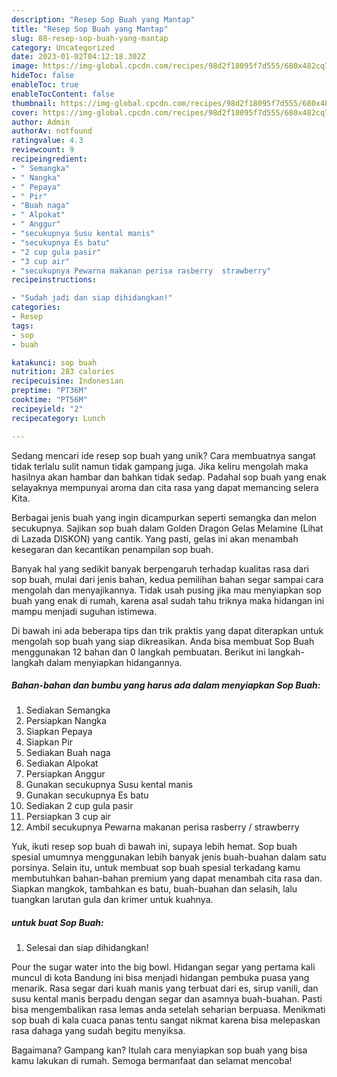 ```yaml
---
description: "Resep Sop Buah yang Mantap"
title: "Resep Sop Buah yang Mantap"
slug: 88-resep-sop-buah-yang-mantap
category: Uncategorized
date: 2023-01-02T04:12:18.302Z
image: https://img-global.cpcdn.com/recipes/98d2f18095f7d555/680x482cq70/sop-buah-foto-resep-utama.jpg
hideToc: false
enableToc: true
enableTocContent: false
thumbnail: https://img-global.cpcdn.com/recipes/98d2f18095f7d555/680x482cq70/sop-buah-foto-resep-utama.jpg
cover: https://img-global.cpcdn.com/recipes/98d2f18095f7d555/680x482cq70/sop-buah-foto-resep-utama.jpg
author: Admin
authorAv: notfound
ratingvalue: 4.3
reviewcount: 9
recipeingredient:
- " Semangka"
- " Nangka"
- " Pepaya"
- " Pir"
- "Buah naga"
- " Alpokat"
- " Anggur"
- "secukupnya Susu kental manis"
- "secukupnya Es batu"
- "2 cup gula pasir"
- "3 cup air"
- "secukupnya Pewarna makanan perisa rasberry  strawberry"
recipeinstructions:

- "Sudah jadi dan siap dihidangkan!"
categories:
- Resep
tags:
- sop
- buah

katakunci: sop buah 
nutrition: 283 calories
recipecuisine: Indonesian
preptime: "PT36M"
cooktime: "PT56M"
recipeyield: "2"
recipecategory: Lunch

---
```





Sedang mencari ide resep sop buah yang unik? Cara membuatnya sangat tidak terlalu sulit namun tidak gampang juga. Jika keliru mengolah maka hasilnya akan hambar dan bahkan tidak sedap. Padahal sop buah yang enak selayaknya mempunyai aroma dan cita rasa yang dapat memancing selera Kita.





Berbagai jenis buah yang ingin dicampurkan seperti semangka dan melon secukupnya. Sajikan sop buah dalam Golden Dragon Gelas Melamine (Lihat di Lazada DISKON) yang cantik. Yang pasti, gelas ini akan menambah kesegaran dan kecantikan penampilan sop buah.

Banyak hal yang sedikit banyak berpengaruh terhadap kualitas rasa dari sop buah, mulai dari jenis bahan, kedua pemilihan bahan segar sampai cara mengolah dan menyajikannya. Tidak usah pusing jika mau menyiapkan sop buah yang enak di rumah, karena asal sudah tahu triknya maka hidangan ini mampu menjadi suguhan istimewa.






Di bawah ini ada beberapa tips dan trik praktis yang dapat diterapkan untuk mengolah sop buah yang siap dikreasikan. Anda bisa membuat Sop Buah menggunakan 12 bahan dan 0 langkah pembuatan. Berikut ini langkah-langkah dalam menyiapkan hidangannya.

<!--inarticleads1-->

##### Bahan-bahan dan bumbu yang harus ada dalam menyiapkan Sop Buah:

1. Sediakan  Semangka
1. Persiapkan  Nangka
1. Siapkan  Pepaya
1. Siapkan  Pir
1. Sediakan Buah naga
1. Sediakan  Alpokat
1. Persiapkan  Anggur
1. Gunakan secukupnya Susu kental manis
1. Gunakan secukupnya Es batu
1. Sediakan 2 cup gula pasir
1. Persiapkan 3 cup air
1. Ambil secukupnya Pewarna makanan perisa rasberry / strawberry


Yuk, ikuti resep sop buah di bawah ini, supaya lebih hemat. Sop buah spesial umumnya menggunakan lebih banyak jenis buah-buahan dalam satu porsinya. Selain itu, untuk membuat sop buah spesial terkadang kamu membutuhkan bahan-bahan premium yang dapat menambah cita rasa dan. Siapkan mangkok, tambahkan es batu, buah-buahan dan selasih, lalu tuangkan larutan gula dan krimer untuk kuahnya. 

<!--inarticleads2-->

#####  untuk buat Sop Buah:


1. Selesai dan siap dihidangkan!

Pour the sugar water into the big bowl. Hidangan segar yang pertama kali muncul di kota Bandung ini bisa menjadi hidangan pembuka puasa yang menarik. Rasa segar dari kuah manis yang terbuat dari es, sirup vanili, dan susu kental manis berpadu dengan segar dan asamnya buah-buahan. Pasti bisa mengembalikan rasa lemas anda setelah seharian berpuasa. Menikmati sop buah di kala cuaca panas tentu sangat nikmat karena bisa melepaskan rasa dahaga yang sudah begitu menyiksa. 

Bagaimana? Gampang kan? Itulah cara menyiapkan sop buah yang bisa kamu lakukan di rumah. Semoga bermanfaat dan selamat mencoba!
